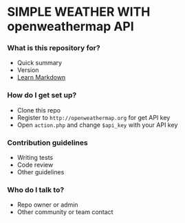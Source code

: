 # SIMPLE WEATHER WITH openweathermap API #

### What is this repository for? ###

* Quick summary
* Version
* [Learn Markdown](https://bitbucket.org/tutorials/markdowndemo)

### How do I get set up? ###

* Clone this repo
* Register to `http://openweathermap.org` for get API key
* Open `action.php` and change `$api_key` with your API key

### Contribution guidelines ###

* Writing tests
* Code review
* Other guidelines

### Who do I talk to? ###

* Repo owner or admin
* Other community or team contact